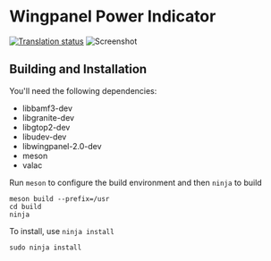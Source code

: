 # Wingpanel Power Indicator
[![Translation status](https://l10n.elementary.io/widgets/wingpanel/-/wingpanel-indicator-power/svg-badge.svg)](https://l10n.elementary.io/engage/wingpanel/?utm_source=widget)
![Screenshot](data/screenshot.png?raw=true)

## Building and Installation

You'll need the following dependencies:

* libbamf3-dev
* libgranite-dev
* libgtop2-dev
* libudev-dev
* libwingpanel-2.0-dev
* meson
* valac

Run `meson` to configure the build environment and then `ninja` to build

    meson build --prefix=/usr
    cd build
    ninja

To install, use `ninja install`

    sudo ninja install
